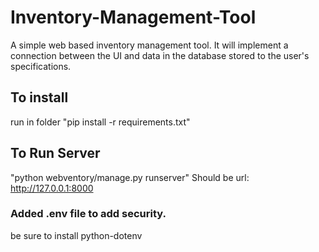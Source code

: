 # Inventory-Management-Tool

A simple web based inventory management tool. It will implement a connection between the UI and data in the database stored to the user's specifications.

## To install

run in folder "pip install -r requirements.txt"

## To Run Server

"python webventory/manage.py runserver"
Should be url: http://127.0.0.1:8000

### Added .env file to add security.

be sure to install python-dotenv
